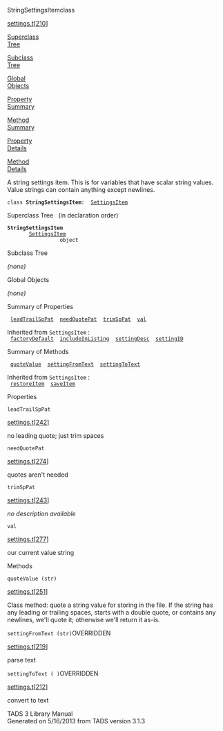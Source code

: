 <span class="title">StringSettingsItem</span><span class="type">class</span>

[settings.t](../file/settings.t.html)\[[210](../source/settings.t.html#210)\]

[Superclass  
Tree](#_SuperClassTree_)

[Subclass  
Tree](#_SubClassTree_)

[Global  
Objects](#_ObjectSummary_)

[Property  
Summary](#_PropSummary_)

[Method  
Summary](#_MethodSummary_)

[Property  
Details](#_Properties_)

[Method  
Details](#_Methods_)

<div class="fdesc">

A string settings item. This is for variables that have scalar string
values. Value strings can contain anything except newlines.

`class `**`StringSettingsItem`**` :   `[`SettingsItem`](../object/SettingsItem.html)

</div>

<span id="_SuperClassTree_"></span>

<div class="mjhd">

<span class="hdln">Superclass Tree</span>   (in declaration order)

</div>

**`StringSettingsItem`**  
`         `[`SettingsItem`](../object/SettingsItem.html)  
`                 object`  
<span id="_SubClassTree_"></span>

<div class="mjhd">

<span class="hdln">Subclass Tree</span>  

</div>

*(none)* <span id="_ObjectSummary_"></span>

<div class="mjhd">

<span class="hdln">Global Objects</span>  

</div>

*(none)* <span id="_PropSummary_"></span>

<div class="mjhd">

<span class="hdln">Summary of Properties</span>  

</div>

` `[`leadTrailSpPat`](#leadTrailSpPat)`  `[`needQuotePat`](#needQuotePat)`  `[`trimSpPat`](#trimSpPat)`  `[`val`](#val)`  `

Inherited from `SettingsItem` :  
` `[`factoryDefault`](../object/SettingsItem.html#factoryDefault)`  `[`includeInListing`](../object/SettingsItem.html#includeInListing)`  `[`settingDesc`](../object/SettingsItem.html#settingDesc)`  `[`settingID`](../object/SettingsItem.html#settingID)`  `

<span id="_MethodSummary_"></span>

<div class="mjhd">

<span class="hdln">Summary of Methods</span>  

</div>

` `[`quoteValue`](#quoteValue)`  `[`settingFromText`](#settingFromText)`  `[`settingToText`](#settingToText)`  `

Inherited from `SettingsItem` :  
` `[`restoreItem`](../object/SettingsItem.html#restoreItem)`  `[`saveItem`](../object/SettingsItem.html#saveItem)`  `

<span id="_Properties_"></span>

<div class="mjhd">

<span class="hdln">Properties</span>  

</div>

<span id="leadTrailSpPat"></span>

`leadTrailSpPat`

[settings.t](../file/settings.t.html)\[[242](../source/settings.t.html#242)\]

<div class="desc">

no leading quote; just trim spaces

</div>

<span id="needQuotePat"></span>

`needQuotePat`

[settings.t](../file/settings.t.html)\[[274](../source/settings.t.html#274)\]

<div class="desc">

quotes aren't needed

</div>

<span id="trimSpPat"></span>

`trimSpPat`

[settings.t](../file/settings.t.html)\[[243](../source/settings.t.html#243)\]

<div class="desc">

*no description available*

</div>

<span id="val"></span>

`val`

[settings.t](../file/settings.t.html)\[[277](../source/settings.t.html#277)\]

<div class="desc">

our current value string

</div>

<span id="_Methods_"></span>

<div class="mjhd">

<span class="hdln">Methods</span>  

</div>

<span id="quoteValue"></span>

`quoteValue (str)`

[settings.t](../file/settings.t.html)\[[251](../source/settings.t.html#251)\]

<div class="desc">

Class method: quote a string value for storing in the file. If the
string has any leading or trailing spaces, starts with a double quote,
or contains any newlines, we'll quote it; otherwise we'll return it
as-is.

</div>

<span id="settingFromText"></span>

`settingFromText (str)`<span class="rem">OVERRIDDEN</span>

[settings.t](../file/settings.t.html)\[[219](../source/settings.t.html#219)\]

<div class="desc">

parse text

</div>

<span id="settingToText"></span>

`settingToText ( )`<span class="rem">OVERRIDDEN</span>

[settings.t](../file/settings.t.html)\[[212](../source/settings.t.html#212)\]

<div class="desc">

convert to text

</div>

<div class="ftr">

TADS 3 Library Manual  
Generated on 5/16/2013 from TADS version 3.1.3

</div>
